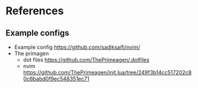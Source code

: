 # References
## Example configs
- Example config https://github.com/sadiksaifi/nvim/
- The primagen 
    - dot files https://github.com/ThePrimeagen/.dotfiles
    - nvim https://github.com/ThePrimeagen/init.lua/tree/249f3b14cc517202c80c6babd0f9ec548351ec71
